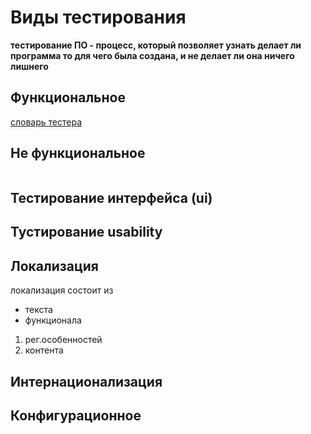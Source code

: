 # Виды тестирования

**тестирование ПО - процесс, который позволяет узнать делает ли программа то для чего была создана, и не делает ли она ничего лишнего**
## Функциональное
[словарь тестера](https://bytextest.ru/slovar-testirovschika/)

## Не функциональное
![]()

## Тестирование интерфейса (ui)

## Тустирование usability

## Локализация

локализация состоит из 
* текста 
* функционала 
1. рег.особенностей 
2. контента
## Интернационализация

## Конфигурационное


